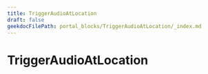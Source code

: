 ```yaml
---
title: TriggerAudioAtLocation
draft: false
geekdocFilePath: portal_blocks/TriggerAudioAtLocation/_index.md
---
```

# TriggerAudioAtLocation